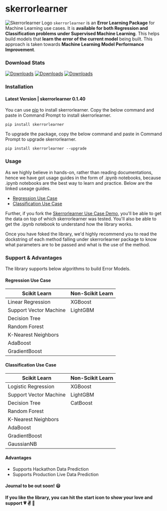 # skerrorlearner

![Skerrorlearner Logo](https://github.com/IndrashisDas/skerrorlearner/blob/main/Assets/Asset%2013.png)
```skerrorlearner``` is an **Error Learning Package** for Machine Learning use cases. It is **available for both Regression and Classification problems under Supervised Machine Learning**. This helps build models that **learn the error of the current model** being built. This approach is taken towards **Machine Learning Model Performance Improvement**.

### Download Stats

[![Downloads](https://static.pepy.tech/personalized-badge/skerrorlearner?period=total&units=international_system&left_color=black&right_color=orange&left_text=Total%20Downloads)](https://pepy.tech/project/skerrorlearner) [![Downloads](https://static.pepy.tech/personalized-badge/skerrorlearner?period=month&units=international_system&left_color=black&right_color=orange&left_text=Monthly%20Downloads)](https://pepy.tech/project/skerrorlearner) [![Downloads](https://static.pepy.tech/personalized-badge/skerrorlearner?period=week&units=international_system&left_color=black&right_color=orange&left_text=Weekly%20Downloads)](https://pepy.tech/project/skerrorlearner)

### Installation

#### Latest Version | skerrorlearner 0.1.40

You can use [pip](https://pypi.org/project/skerrorlearner/) to install skerrorlearner. Copy the below command and paste in Command Prompt to install skerrorlearner.
```
pip install skerrorlearner
```

To upgrade the package, copy the below command and paste in Command Prompt to upgrade skerrorlearner.
```
pip install skerrorlearner --upgrade
```

### Usage

As we highly believe in hands-on, rather than reading documentations, hence we have got usage guides in the form of .ipynb notebooks, because .ipynb notebooks are the best way to learn and practice. Below are the linked useage guides.

* [Regression Use Case](https://github.com/IndrashisDas/skerrorlearner/blob/main/Skerrorlearner%20Use%20Case%20Demo/Skerrorlearner%20-%20Regression%20Use%20Case%20Demo/Skerrorlearner%20-%20Regression%20Use%20Case%20Demo.ipynb)
* [Classification Use Case](https://github.com/IndrashisDas/skerrorlearner/blob/main/Skerrorlearner%20Use%20Case%20Demo/Skerrorlearner%20-%20Classification%20Use%20Case%20Demo/Skerrorlearner%20-%20Classification%20Use%20Case%20Demo.ipynb)

Further, if you fork the [Skerrorlearner Use Case Demo](https://github.com/IndrashisDas/skerrorlearner/tree/main/Skerrorlearner%20Use%20Case%20Demo), you'll be able to get the data on top of which skerrorlearner was tested. You'll also be able to get the .ipynb notebook to understand how the library works.

Once you have foked the library, we'd highly recommend you to read the dockstring of each method falling under skerrorlearner package to know what parameters are to be passed and what is the use of the method.

### Support & Advantages

The library supports below algorithms to build Error Models.

#### Regression Use Case

Scikit Learn | Non-Scikit Learn
------------ | -------------
Linear Regression | XGBoost
Support Vector Machine | LightGBM
Decision Tree | 
Random Forest | 
K-Nearest Neighbors | 
AdaBoost | 
GradientBoost | 

#### Classification Use Case

Scikit Learn | Non-Scikit Learn
------------ | -------------
Logistic Regression | XGBoost
Support Vector Machine | LightGBM
Decision Tree | CatBoost
Random Forest | 
K-Nearest Neighbors | 
AdaBoost | 
GradientBoost | 
GaussianNB | 

#### Advantages

* Supports Hackathon Data Prediction
* Supports Production Live Data Prediction

#### Journal to be out soon! :smiley:

#### If you like the library, you can hit the start icon to show your love and support :heartpulse: :v: :love_you_gesture:
